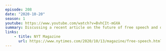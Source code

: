 ```yaml
---
episode: 208
date: "2020-10-20"
season: 1
youtube: https://www.youtube.com/watch?v=BvhCIt-mGXA
summary: Discussing a recent article on the future of free speech and disinformation
links:
    - title: NYT Magazine
      url: https://www.nytimes.com/2020/10/13/magazine/free-speech.html
---
```

